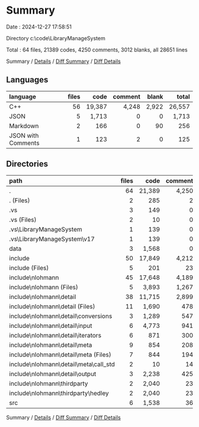 # Summary

Date : 2024-12-27 17:58:51

Directory c:\\code\\LibraryManageSystem

Total : 64 files,  21389 codes, 4250 comments, 3012 blanks, all 28651 lines

Summary / [Details](details.md) / [Diff Summary](diff.md) / [Diff Details](diff-details.md)

## Languages
| language | files | code | comment | blank | total |
| :--- | ---: | ---: | ---: | ---: | ---: |
| C++ | 56 | 19,387 | 4,248 | 2,922 | 26,557 |
| JSON | 5 | 1,713 | 0 | 0 | 1,713 |
| Markdown | 2 | 166 | 0 | 90 | 256 |
| JSON with Comments | 1 | 123 | 2 | 0 | 125 |

## Directories
| path | files | code | comment | blank | total |
| :--- | ---: | ---: | ---: | ---: | ---: |
| . | 64 | 21,389 | 4,250 | 3,012 | 28,651 |
| . (Files) | 2 | 285 | 2 | 86 | 373 |
| .vs | 3 | 149 | 0 | 0 | 149 |
| .vs (Files) | 2 | 10 | 0 | 0 | 10 |
| .vs\\LibraryManageSystem | 1 | 139 | 0 | 0 | 139 |
| .vs\\LibraryManageSystem\\v17 | 1 | 139 | 0 | 0 | 139 |
| data | 3 | 1,568 | 0 | 4 | 1,572 |
| include | 50 | 17,849 | 4,212 | 2,858 | 24,919 |
| include (Files) | 5 | 201 | 23 | 38 | 262 |
| include\\nlohmann | 45 | 17,648 | 4,189 | 2,820 | 24,657 |
| include\\nlohmann (Files) | 5 | 3,893 | 1,267 | 695 | 5,855 |
| include\\nlohmann\\detail | 38 | 11,715 | 2,899 | 1,983 | 16,597 |
| include\\nlohmann\\detail (Files) | 11 | 1,690 | 478 | 297 | 2,465 |
| include\\nlohmann\\detail\\conversions | 3 | 1,289 | 547 | 228 | 2,064 |
| include\\nlohmann\\detail\\input | 6 | 4,773 | 941 | 709 | 6,423 |
| include\\nlohmann\\detail\\iterators | 6 | 871 | 300 | 186 | 1,357 |
| include\\nlohmann\\detail\\meta | 9 | 854 | 208 | 250 | 1,312 |
| include\\nlohmann\\detail\\meta (Files) | 7 | 844 | 194 | 238 | 1,276 |
| include\\nlohmann\\detail\\meta\\call_std | 2 | 10 | 14 | 12 | 36 |
| include\\nlohmann\\detail\\output | 3 | 2,238 | 425 | 313 | 2,976 |
| include\\nlohmann\\thirdparty | 2 | 2,040 | 23 | 142 | 2,205 |
| include\\nlohmann\\thirdparty\\hedley | 2 | 2,040 | 23 | 142 | 2,205 |
| src | 6 | 1,538 | 36 | 64 | 1,638 |

Summary / [Details](details.md) / [Diff Summary](diff.md) / [Diff Details](diff-details.md)